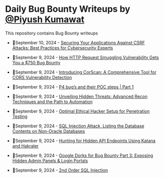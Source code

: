 # Daily Bug Bounty Writeups by [@Piyush Kumawat](https://twitter.com/piyush_supiy) 
This repository contains Bug Bounty writeups

<!-- BLOG-POST-LIST:START -->
 - 💯September 10, 2024 - [Securing Your Applications Against CSRF Attacks: Best Practices for Cybersecurity Experts](https://medium.com/@kpishear/securing-your-applications-against-csrf-attacks-best-practices-for-cybersecurity-experts-4e572b9fc032?source=rss------bug_bounty-5) 

 - 💯September 9, 2024 - [How HTTP Request Smuggling Vulnerability Gets You a $750 Bug Bounty](https://cyberw1ng.medium.com/how-http-request-smuggling-vulnerability-gets-you-a-750-bug-bounty-3dfe9063fd8d?source=rss------bug_bounty-5) 

 - 💯September 9, 2024 - [Introducing CorScan: A Comprehensive Tool for CORS Vulnerability Detection](https://angixblack.medium.com/introducing-corscan-a-comprehensive-tool-for-cors-vulnerability-detection-4ce83be6870e?source=rss------bug_bounty-5) 

 - 💯September 9, 2024 - [P4 bug’s and their POC steps | Part 1](https://medium.com/@socalledhacker/p4-bugs-and-their-poc-steps-part-1-1cef0152d1a5?source=rss------bug_bounty-5) 

 - 💯September 9, 2024 - [Unveiling Hidden Threats: Advanced Recon Techniques and the Path to Automation](https://medium.com/@rootspaghetti/unveiling-hidden-threats-advanced-recon-techniques-and-the-path-to-automation-4c1b3dd885a3?source=rss------bug_bounty-5) 

 - 💯September 9, 2024 - [Optimal Ethical Hacker Setup for Penetration Testing](https://infosecwriteups.com/optimal-ethical-hacker-setup-for-penetration-testing-4847a8afbe45?source=rss------bug_bounty-5) 

 - 💯September 9, 2024 - [SQL Injection Attack, Listing the Database Contents on Non-Oracle Databases](https://medium.com/@marduk.i.am/sql-injection-attack-listing-the-database-contents-on-non-oracle-databases-825485566585?source=rss------bug_bounty-5) 

 - 💯September 9, 2024 - [Hunting for Hidden API Endpoints Using Katana and Hakraler](https://anasbetis023.medium.com/hunting-for-hidden-api-endpoints-using-katana-and-hakraler-ba0bd6b9611f?source=rss------bug_bounty-5) 

 - 💯September 9, 2024 - [Google Dorks for Bug Bounty Part 3: Exposing Hidden Admin Panels &amp; Login Portals](https://enigma96.medium.com/google-dorks-for-bug-bounty-part-3-exposing-hidden-admin-panels-login-portals-52b600e3f10b?source=rss------bug_bounty-5) 

 - 💯September 9, 2024 - [2nd Order SQL Injection](https://medium.com/@bountyget/2nd-order-sql-injection-e2ac60e792a4?source=rss------bug_bounty-5) 
<!-- BLOG-POST-LIST:END -->
